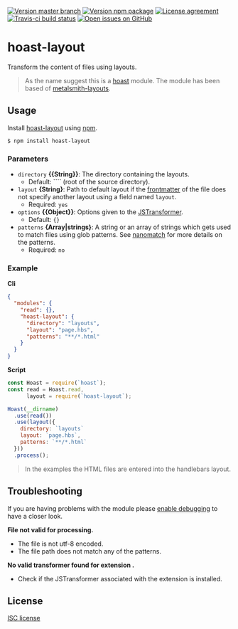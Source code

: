 [![Version master branch](https://img.shields.io/github/package-json/v/hoast/hoast-layout.svg?label=master&style=flat-square)](https://github.com/hoast/hoast-layout#readme)
[![Version npm package](https://img.shields.io/npm/v/hoast-layout.svg?label=npm&style=flat-square)](https://npmjs.com/package/hoast-layout)
[![License agreement](https://img.shields.io/github/license/hoast/hoast-layout.svg?style=flat-square)](https://github.com/hoast/hoast-layout/blob/master/LICENSE)
[![Travis-ci build status](https://img.shields.io/travis-ci/hoast/hoast-layout.svg?branch=master&style=flat-square)](https://travis-ci.org/hoast/hoast-layout)
[![Open issues on GitHub](https://img.shields.io/github/issues/hoast/hoast-layout.svg?style=flat-square)](https://github.com/hoast/hoast-layout/issues)

# hoast-layout

Transform the content of files using layouts.

> As the name suggest this is a [hoast](https://github.com/hoast/hoast#readme) module. The module has been based of [metalsmith-layouts](https://github.com/metalsmith/metalsmith-layouts#readme).

## Usage

Install [hoast-layout](https://npmjs.com/package/hoast-layout) using [npm](https://npmjs.com).

```
$ npm install hoast-layout
```

### Parameters

* `directory` **{{String}}**: The directory containing the layouts.
	* Default: ```` (root of the source directory).
* `layout` **{String}**: Path to default layout if the [frontmatter](https://github.com/hoast/hoast-frontmatter#readme) of the file does not specify another layout using a field named `layout`.
	* Required: `yes`
* `options` **{{Object}}**: Options given to the [JSTransformer](https://github.com/jstransformers/jstransformer#readme).
	* Default: `{}`
* `patterns` **{Array|strings}**: A string or an array of strings which gets used to match files using glob patterns. See [nanomatch](https://github.com/micromatch/nanomatch#readme) for more details on the patterns.
	* Required: `no`

### Example

**Cli**

```json
{
  "modules": {
    "read": {},
    "hoast-layout": {
      "directory": "layouts",
      "layout": "page.hbs",
      "patterns": "**/*.html"
    }
  }
}
```

**Script**

```javascript
const Hoast = require(`hoast`);
const read = Hoast.read,
      layout = require(`hoast-layout`);

Hoast(__dirname)
  .use(read())
  .use(layout({
    directory: `layouts`
    layout: `page.hbs`,
    patterns: `**/*.html`
  }))
  .process();
```

> In the examples the HTML files are entered into the handlebars layout.

## Troubleshooting

If you are having problems with the module please [enable debugging](https://github.com/hoast/hoast#debugging) to have a closer look.

**File not valid for processing.**
* The file is not utf-8 encoded.
* The file path does not match any of the patterns.

**No valid transformer found for extension <extension>.**
* Check if the JSTransformer associated with the extension is installed.

## License

[ISC license](https://github.com/hoast/hoast-layout/blob/master/LICENSE)